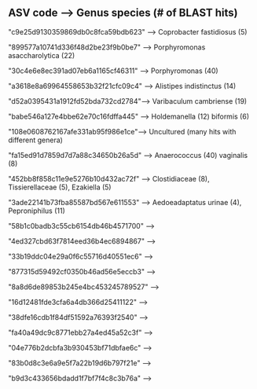 ## ASV code --> Genus species (# of BLAST hits)

"c9e25d9130359869db0c8fca59bdb623" --> Coprobacter fastidiosus (5)

"899577a10741d336f48d2be23f9b0be7" --> Porphyromonas asaccharolytica (22)

"30c4e6e8ec391ad07eb6a1165cf46311" --> Porphyromonas (40)

"a3618e8a69964558653b32f21cfc09c4" --> Alistipes indistinctus (14)

"d52a0395431a1912fd52bda732cd2784"--> Varibaculum cambriense (19)

"babe546a127e4bbe62e70c16fdffa445" --> Holdemanella (12) biformis (6)

"108e0608762167afe331ab95f986e1ce"--> Uncultured (many hits with different genera)

"fa15ed91d7859d7d7a88c34650b26a5d" --> Anaerococcus (40) vaginalis (8)

"452bb8f858c11e9e5276b10d432ac72f" --> Clostidiaceae (8), Tissierellaceae (5), Ezakiella (5)

"3ade22141b73fba85587bd567e611553" --> Aedoeadaptatus urinae (4), Peproniphilus (11)

"58b1c0badb3c55cb6154db46b4571700" -->

"4ed327cbd63f7814eed36b4ec6894867" -->

"33b19ddc04e29a0f6c55716d40551ec6" -->

"877315d59492cf0350b46ad56e5eccb3" -->

"8a8d6de89853b245e4bc453245789527" -->

"16d12481fde3cfa6a4db366d25411122" -->

"38dfe16cdb1f84df51592a76393f2540" -->

"fa40a49dc9c8771ebb27a4ed45a52c3f" -->

"04e776b2dcbfa3b930453bf71dbfae6c" -->

"83b0d8c3e6a9e5f7a22b19d6b797f21e" -->

"b9d3c433656bdadd1f7bf7f4c8c3b76a" -->
